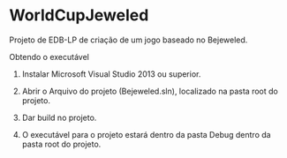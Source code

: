 WorldCupJeweled
===============

Projeto de EDB-LP de criação de um jogo baseado no Bejeweled.

Obtendo o executável

1. Instalar Microsoft Visual Studio 2013 ou superior.

2. Abrir o Arquivo do projeto (Bejeweled.sln), localizado na pasta root do projeto.

3. Dar build no projeto.

4. O executável para o projeto estará dentro da pasta Debug dentro da pasta root do projeto.



